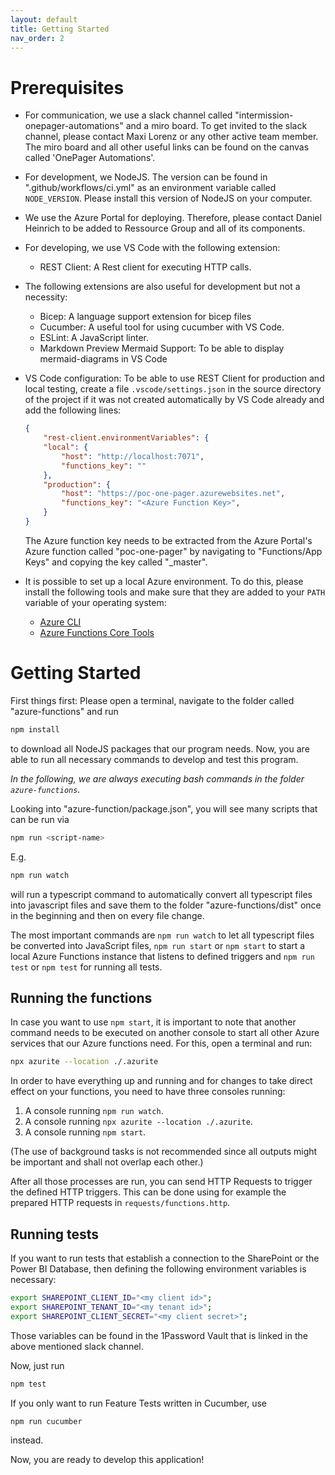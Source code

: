 ```yaml
---
layout: default
title: Getting Started
nav_order: 2
---
```


# Prerequisites
- For communication, we use a slack channel called "intermission-onepager-automations" and a miro board. To get invited to the slack channel, please contact Maxi Lorenz or any other active team member. The miro board and all other useful links can be found on the canvas called 'OnePager Automations'.
- For development, we NodeJS. The version can be found in ".github/workflows/ci.yml" as an environment variable called `NODE_VERSION`. Please install this version of NodeJS on your computer. 
- We use the Azure Portal for deploying. Therefore, please contact Daniel Heinrich to be added to Ressource Group and all of its components.
- For developing, we use VS Code with the following extension:
    - REST Client: A Rest client for executing HTTP calls.
- The following extensions are also useful for development but not a necessity:
    - Bicep: A language support extension for bicep files
    - Cucumber: A useful tool for using cucumber with VS Code.
    - ESLint: A JavaScript linter.
    - Markdown Preview Mermaid Support: To be able to display mermaid-diagrams in VS Code

- VS Code configuration:
    To be able to use REST Client for production and local testing, create a file  `.vscode/settings.json` in the source directory of the project if it was not created automatically by VS Code already and add the following lines:
    ```json
    {
        "rest-client.environmentVariables": {
        "local": {
            "host": "http://localhost:7071",
            "functions_key": ""
        },
        "production": {
            "host": "https://poc-one-pager.azurewebsites.net",
            "functions_key": "<Azure Function Key>",
        }
    }
    ```
    The Azure function key needs to be extracted from the Azure Portal's Azure function called "poc-one-pager" by navigating to "Functions/App Keys" and copying the key called "_master".
- It is possible to set up a local Azure environment. To do this, please install the following tools and make sure that they are added to your `PATH` variable of your operating system:
    - [Azure CLI][azure-tools-install]
    - [Azure Functions Core Tools][core-tools-install]


# Getting Started
First things first: Please open a terminal, navigate to the folder called "azure-functions" and run
```bash
npm install
```
to download all NodeJS packages that our program needs. Now, you are able to run all necessary commands to develop and test this program.

_In the following, we are always executing bash commands in the folder `azure-functions`._



Looking into "azure-function/package.json", you will see many scripts that can be run via
```bash
npm run <script-name>
```
E.g.
```bash
npm run watch
```
will run a typescript command to automatically convert all typescript files into javascript files and save them to the folder "azure-functions/dist" once in the beginning and then on every file change.

The most important commands are `npm run watch` to let all typescript files be converted into JavaScript files, `npm run start` or `npm start` to start a local Azure Functions instance that listens to defined triggers and `npm run test` or `npm test` for running all tests. 

## Running the functions
In case you want to use `npm start`, it is important to note that another command needs to be executed on another console to start all other Azure services that our Azure functions need. For this, open a terminal and run:
```bash
npx azurite --location ./.azurite
```

In order to have everything up and running and for changes to take direct effect on your functions, you need to have three consoles running:
1. A console running `npm run watch`.
2. A console running `npx azurite --location ./.azurite`.
3. A console running `npm start`.

(The use of background tasks is not recommended since all outputs might be important and shall not overlap each other.)

After all those processes are run, you can send HTTP Requests to trigger the defined HTTP triggers. This can be done using for example the prepared HTTP requests in `requests/functions.http`.

## Running tests
If you want to run tests that establish a connection to the SharePoint or the Power BI Database, then defining the following environment variables is necessary:
```bash
export SHAREPOINT_CLIENT_ID="<my client id>";
export SHAREPOINT_TENANT_ID="<my tenant id>";
export SHAREPOINT_CLIENT_SECRET="<my client secret>";
```
Those variables can be found in the 1Password Vault that is linked in the above mentioned slack channel.

Now, just run
```bash
npm test
```
If you only want to run Feature Tests written in Cucumber, use
```bash
npm run cucumber
```
instead.

Now, you are ready to develop this application!


[azure-tools-install]: https://learn.microsoft.com/en-us/cli/azure/install-azure-cli?view=azure-cli-latest
[core-tools-install]: https://learn.microsoft.com/en-us/azure/azure-functions/functions-run-local?pivots=programming-language-typescript&tabs=macos%2Cisolated-process%2Cnode-v4%2Cpython-v2%2Chttp-trigger%2Ccontainer-apps#install-the-azure-functions-core-tools
